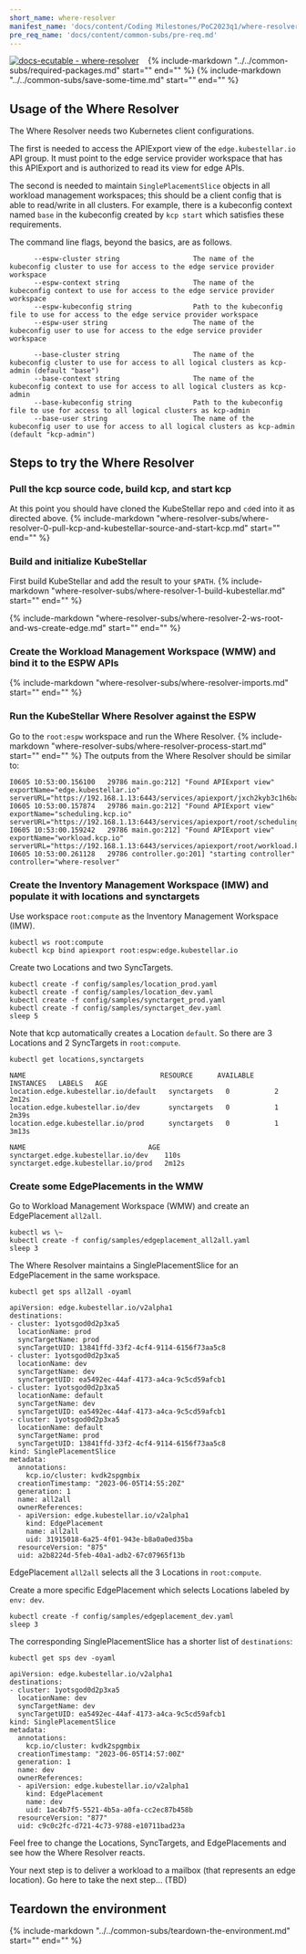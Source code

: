 ```yaml
---
short_name: where-resolver
manifest_name: 'docs/content/Coding Milestones/PoC2023q1/where-resolver.md'
pre_req_name: 'docs/content/common-subs/pre-req.md'
---
```

[![docs-ecutable - where-resolver]({{config.repo_url}}/actions/workflows/docs-ecutable-where-resolver.yml/badge.svg?branch={{config.ks_branch}})]({{config.repo_url}}/actions/workflows/docs-ecutable-where-resolver.yml)&nbsp;&nbsp;&nbsp;
{%
   include-markdown "../../common-subs/required-packages.md"
   start="<!--required-packages-start-->"
   end="<!--required-packages-end-->"
%}
{%
   include-markdown "../../common-subs/save-some-time.md"
   start="<!--save-some-time-start-->"
   end="<!--save-some-time-end-->"
%}

## Usage of the Where Resolver

The Where Resolver needs two Kubernetes client configurations.

The first is needed to access the APIExport view of the `edge.kubestellar.io` API group.
It must point to the edge service provider workspace that has this APIExport and
is authorized to read its view for edge APIs.

The second is needed to maintain `SinglePlacementSlice` objects in all workload
management workspaces; this should be a client config that is able to read/write
in all clusters. For example, there is a kubeconfig context named `base` in the
kubeconfig created by `kcp start` which satisfies these requirements.

The command line flags, beyond the basics, are as follows.

``` { .bash .no-copy }
      --espw-cluster string                  The name of the kubeconfig cluster to use for access to the edge service provider workspace
      --espw-context string                  The name of the kubeconfig context to use for access to the edge service provider workspace
      --espw-kubeconfig string               Path to the kubeconfig file to use for access to the edge service provider workspace
      --espw-user string                     The name of the kubeconfig user to use for access to the edge service provider workspace

      --base-cluster string                  The name of the kubeconfig cluster to use for access to all logical clusters as kcp-admin (default "base")
      --base-context string                  The name of the kubeconfig context to use for access to all logical clusters as kcp-admin
      --base-kubeconfig string               Path to the kubeconfig file to use for access to all logical clusters as kcp-admin
      --base-user string                     The name of the kubeconfig user to use for access to all logical clusters as kcp-admin (default "kcp-admin")
```

## Steps to try the Where Resolver

### Pull the kcp source code, build kcp, and start kcp

At this point you should have cloned the KubeStellar repo and `cd`ed into it as directed above.
{%
   include-markdown "where-resolver-subs/where-resolver-0-pull-kcp-and-kubestellar-source-and-start-kcp.md"
   start="<!--where-resolver-0-pull-kcp-and-kubestellar-source-and-start-kcp-start-->"
   end="<!--where-resolver-0-pull-kcp-and-kubestellar-source-and-start-kcp-end-->"
%}

### Build and initialize KubeStellar

First build KubeStellar and add the result to your `$PATH`.
{%
   include-markdown "where-resolver-subs/where-resolver-1-build-kubestellar.md"
   start="<!--where-resolver-1-build-kubestellar-start-->"
   end="<!--where-resolver-1-build-kubestellar-end-->"
%}

{%
   include-markdown "where-resolver-subs/where-resolver-2-ws-root-and-ws-create-edge.md"
   start="<!--where-resolver-2-ws-root-and-ws-create-edge-start-->"
   end="<!--where-resolver-2-ws-root-and-ws-create-edge-end-->"
%}

### Create the Workload Management Workspace (WMW) and bind it to the ESPW APIs
{%
   include-markdown "where-resolver-subs/where-resolver-imports.md"
   start="<!--where-resolver-imports-start-->"
   end="<!--where-resolver-imports-end-->"
%}

### Run the KubeStellar Where Resolver against the ESPW
Go to the `root:espw` workspace and run the Where Resolver.
{%
   include-markdown "where-resolver-subs/where-resolver-process-start.md"
   start="<!--where-resolver-process-start-start-->"
   end="<!--where-resolver-process-start-end-->"
%}
The outputs from the Where Resolver should be similar to:
``` { .bash .no-copy }
I0605 10:53:00.156100   29786 main.go:212] "Found APIExport view" exportName="edge.kubestellar.io" serverURL="https://192.168.1.13:6443/services/apiexport/jxch2kyb3c1h6bac/edge.kubestellar.io"
I0605 10:53:00.157874   29786 main.go:212] "Found APIExport view" exportName="scheduling.kcp.io" serverURL="https://192.168.1.13:6443/services/apiexport/root/scheduling.kcp.io"
I0605 10:53:00.159242   29786 main.go:212] "Found APIExport view" exportName="workload.kcp.io" serverURL="https://192.168.1.13:6443/services/apiexport/root/workload.kcp.io"
I0605 10:53:00.261128   29786 controller.go:201] "starting controller" controller="where-resolver"
```

### Create the Inventory Management Workspace (IMW) and populate it with locations and synctargets

Use workspace `root:compute` as the Inventory Management Workspace (IMW).
```shell
kubectl ws root:compute
kubectl kcp bind apiexport root:espw:edge.kubestellar.io
```

Create two Locations and two SyncTargets.
```shell
kubectl create -f config/samples/location_prod.yaml
kubectl create -f config/samples/location_dev.yaml
kubectl create -f config/samples/synctarget_prod.yaml
kubectl create -f config/samples/synctarget_dev.yaml
sleep 5
```

Note that kcp automatically creates a Location `default`. So there are 3 Locations and 2 SyncTargets in `root:compute`.
```shell
kubectl get locations,synctargets
```
``` { .bash .no-copy }
NAME                                 RESOURCE      AVAILABLE   INSTANCES   LABELS   AGE
location.edge.kubestellar.io/default   synctargets   0           2                    2m12s
location.edge.kubestellar.io/dev       synctargets   0           1                    2m39s
location.edge.kubestellar.io/prod      synctargets   0           1                    3m13s

NAME                              AGE
synctarget.edge.kubestellar.io/dev    110s
synctarget.edge.kubestellar.io/prod   2m12s
```

### Create some EdgePlacements in the WMW
Go to Workload Management Workspace (WMW) and create an EdgePlacement `all2all`.
```shell
kubectl ws \~
kubectl create -f config/samples/edgeplacement_all2all.yaml
sleep 3
```

The Where Resolver maintains a SinglePlacementSlice for an EdgePlacement in the same workspace.
```shell
kubectl get sps all2all -oyaml
```
``` { .bash .no-copy }
apiVersion: edge.kubestellar.io/v2alpha1
destinations:
- cluster: 1yotsgod0d2p3xa5
  locationName: prod
  syncTargetName: prod
  syncTargetUID: 13841ffd-33f2-4cf4-9114-6156f73aa5c8
- cluster: 1yotsgod0d2p3xa5
  locationName: dev
  syncTargetName: dev
  syncTargetUID: ea5492ec-44af-4173-a4ca-9c5cd59afcb1
- cluster: 1yotsgod0d2p3xa5
  locationName: default
  syncTargetName: dev
  syncTargetUID: ea5492ec-44af-4173-a4ca-9c5cd59afcb1
- cluster: 1yotsgod0d2p3xa5
  locationName: default
  syncTargetName: prod
  syncTargetUID: 13841ffd-33f2-4cf4-9114-6156f73aa5c8
kind: SinglePlacementSlice
metadata:
  annotations:
    kcp.io/cluster: kvdk2spgmbix
  creationTimestamp: "2023-06-05T14:55:20Z"
  generation: 1
  name: all2all
  ownerReferences:
  - apiVersion: edge.kubestellar.io/v2alpha1
    kind: EdgePlacement
    name: all2all
    uid: 31915018-6a25-4f01-943e-b8a0a0ed35ba
  resourceVersion: "875"
  uid: a2b8224d-5feb-40a1-adb2-67c07965f13b
```
EdgePlacement `all2all` selects all the 3 Locations in `root:compute`.

Create a more specific EdgePlacement which selects Locations labeled by `env: dev`.
```shell
kubectl create -f config/samples/edgeplacement_dev.yaml
sleep 3
```

The corresponding SinglePlacementSlice has a shorter list of `destinations`:
```shell
kubectl get sps dev -oyaml
```
``` { .bash .no-copy }
apiVersion: edge.kubestellar.io/v2alpha1
destinations:
- cluster: 1yotsgod0d2p3xa5
  locationName: dev
  syncTargetName: dev
  syncTargetUID: ea5492ec-44af-4173-a4ca-9c5cd59afcb1
kind: SinglePlacementSlice
metadata:
  annotations:
    kcp.io/cluster: kvdk2spgmbix
  creationTimestamp: "2023-06-05T14:57:00Z"
  generation: 1
  name: dev
  ownerReferences:
  - apiVersion: edge.kubestellar.io/v2alpha1
    kind: EdgePlacement
    name: dev
    uid: 1ac4b7f5-5521-4b5a-a0fa-cc2ec87b458b
  resourceVersion: "877"
  uid: c9c0c2fc-d721-4c73-9788-e10711bad23a
```

Feel free to change the Locations, SyncTargets, and EdgePlacements and see how the Where Resolver reacts.

Your next step is to deliver a workload to a mailbox (that represents an edge location).  Go here to take the next step... (TBD)

## Teardown the environment

{%
   include-markdown "../../common-subs/teardown-the-environment.md"
   start="<!--teardown-the-environment-start-->"
   end="<!--teardown-the-environment-end-->"
%}
